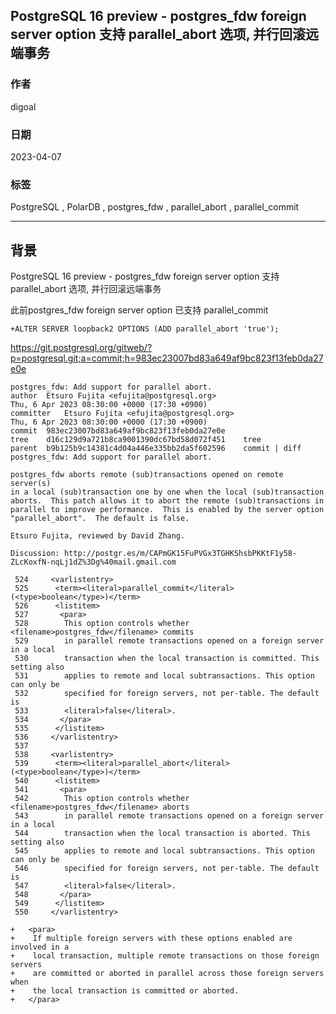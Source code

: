 ## PostgreSQL 16 preview - postgres_fdw foreign server option 支持 parallel_abort 选项, 并行回滚远端事务   
                                                                                                          
### 作者                                                                                    
digoal                                                                                    
                                                                                    
### 日期                                                                                    
2023-04-07                                                                                
                                                                          
### 标签                                                                                    
PostgreSQL , PolarDB , postgres_fdw , parallel_abort , parallel_commit        
                                                                                    
----                                                                                    
                                                                                    
## 背景      
PostgreSQL 16 preview - postgres_fdw foreign server option 支持 parallel_abort 选项, 并行回滚远端事务  
  
此前postgres_fdw foreign server option 已支持 parallel_commit    
  
```  
+ALTER SERVER loopback2 OPTIONS (ADD parallel_abort 'true');  
```  
  
https://git.postgresql.org/gitweb/?p=postgresql.git;a=commit;h=983ec23007bd83a649af9bc823f13feb0da27e0e  
  
```  
postgres_fdw: Add support for parallel abort.  
author	Etsuro Fujita <efujita@postgresql.org>	  
Thu, 6 Apr 2023 08:30:00 +0000 (17:30 +0900)  
committer	Etsuro Fujita <efujita@postgresql.org>	  
Thu, 6 Apr 2023 08:30:00 +0000 (17:30 +0900)  
commit	983ec23007bd83a649af9bc823f13feb0da27e0e  
tree	d16c129d9a721b8ca9001390dc67bd58d072f451	tree  
parent	b9b125b9c14381c4d04a446e335bb2da5f602596	commit | diff  
postgres_fdw: Add support for parallel abort.  
  
postgres_fdw aborts remote (sub)transactions opened on remote server(s)  
in a local (sub)transaction one by one when the local (sub)transaction  
aborts.  This patch allows it to abort the remote (sub)transactions in  
parallel to improve performance.  This is enabled by the server option  
"parallel_abort".  The default is false.  
  
Etsuro Fujita, reviewed by David Zhang.  
  
Discussion: http://postgr.es/m/CAPmGK15FuPVGx3TGHKShsbPKKtF1y58-ZLcKoxfN-nqLj1dZ%3Dg%40mail.gmail.com  
```  
  
  
```  
 524     <varlistentry>  
 525      <term><literal>parallel_commit</literal> (<type>boolean</type>)</term>  
 526      <listitem>  
 527       <para>  
 528        This option controls whether <filename>postgres_fdw</filename> commits  
 529        in parallel remote transactions opened on a foreign server in a local  
 530        transaction when the local transaction is committed. This setting also  
 531        applies to remote and local subtransactions. This option can only be  
 532        specified for foreign servers, not per-table. The default is  
 533        <literal>false</literal>.  
 534       </para>  
 535      </listitem>  
 536     </varlistentry>  
 537   
 538     <varlistentry>  
 539      <term><literal>parallel_abort</literal> (<type>boolean</type>)</term>  
 540      <listitem>  
 541       <para>  
 542        This option controls whether <filename>postgres_fdw</filename> aborts  
 543        in parallel remote transactions opened on a foreign server in a local  
 544        transaction when the local transaction is aborted. This setting also  
 545        applies to remote and local subtransactions. This option can only be  
 546        specified for foreign servers, not per-table. The default is  
 547        <literal>false</literal>.  
 548       </para>  
 549      </listitem>  
 550     </varlistentry>  
  
+   <para>  
+    If multiple foreign servers with these options enabled are involved in a  
+    local transaction, multiple remote transactions on those foreign servers  
+    are committed or aborted in parallel across those foreign servers when  
+    the local transaction is committed or aborted.  
+   </para>  
```  
  

